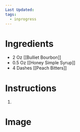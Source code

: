 ```yaml
---
Last Updated: 
tags:
  - inprogress
---
```


# Ingredients
- 2 Oz [[Bulliet Bourbon]]
- 0.5 Oz [[Honey Simple Syrup]]
- 4 Dashes [[Peach Bitters]]

# Instructions
1. 

# Image
